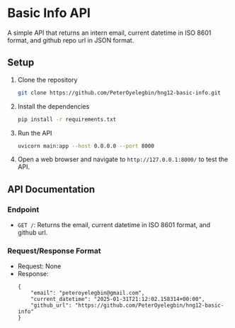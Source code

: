 # Basic Info API
A simple API that returns an intern email, current datetime in ISO 8601 format, and github repo url in JSON format.

## Setup
1. Clone the repository
    ```bash
    git clone https://github.com/PeterOyelegbin/hng12-basic-info.git
    ```
2. Install the dependencies
    ```bash
    pip install -r requirements.txt
    ```
3. Run the API
    ```bash
    uvicorn main:app --host 0.0.0.0 --port 8000
    ```
4. Open a web browser and navigate to `http://127.0.0.1:8000/` to test the API.


## API Documentation
### Endpoint
* `GET /`: Returns the email, current datetime in ISO 8601 format, and github url.

### Request/Response Format
* Request: None
* Response:
  ```
  {
      "email": "peteroyelegbin@gmail.com",
      "current_datetime": "2025-01-31T21:12:02.158314+00:00",
      "github_url": "https://github.com/PeterOyelegbin/hng12-basic-info"
  }
  ```
